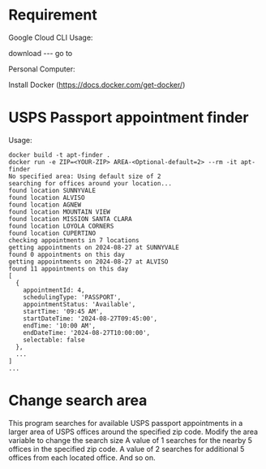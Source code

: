 # Requirement

Google Cloud CLI Usage:

download ---
go to 

Personal Computer:

Install Docker (https://docs.docker.com/get-docker/)

# USPS Passport appointment finder

Usage:

```
docker build -t apt-finder .
docker run -e ZIP=<YOUR-ZIP> AREA-<Optional-default=2> --rm -it apt-finder
No specified area: Using default size of 2
searching for offices around your location...
found location SUNNYVALE
found location ALVISO
found location AGNEW
found location MOUNTAIN VIEW
found location MISSION SANTA CLARA
found location LOYOLA CORNERS
found location CUPERTINO
checking appointments in 7 locations
getting appointments on 2024-08-27 at SUNNYVALE
found 0 appointments on this day
getting appointments on 2024-08-27 at ALVISO
found 11 appointments on this day
[
  {
    appointmentId: 4,
    schedulingType: 'PASSPORT',
    appointmentStatus: 'Available',
    startTime: '09:45 AM',
    startDateTime: '2024-08-27T09:45:00',
    endTime: '10:00 AM',
    endDateTime: '2024-08-27T10:00:00',
    selectable: false
  },
  ...
]
...
```

# Change search area

This program searches for available USPS passport appointments in a larger area of USPS offices around the specified zip code.
Modify the area variable to change the search size
A value of 1 searches for the nearby 5 offices in the specified zip code.
A value of 2 searches for additional 5 offices from each located office.
And so on.


